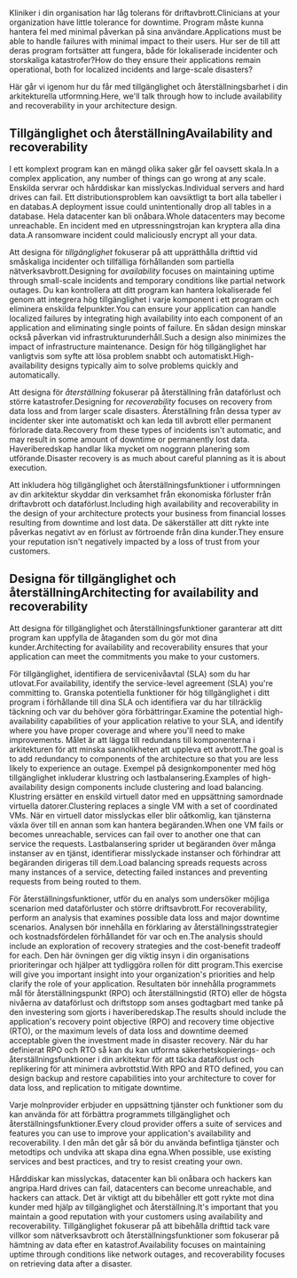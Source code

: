 <span data-ttu-id="f3d04-101">Kliniker i din organisation har låg tolerans för driftavbrott.</span><span class="sxs-lookup"><span data-stu-id="f3d04-101">Clinicians at your organization have little tolerance for downtime.</span></span> <span data-ttu-id="f3d04-102">Program måste kunna hantera fel med minimal påverkan på sina användare.</span><span class="sxs-lookup"><span data-stu-id="f3d04-102">Applications must be able to handle failures with minimal impact to their users.</span></span> <span data-ttu-id="f3d04-103">Hur ser de till att deras program fortsätter att fungera, både för lokaliserade incidenter och storskaliga katastrofer?</span><span class="sxs-lookup"><span data-stu-id="f3d04-103">How do they ensure their applications remain operational, both for localized incidents and large-scale disasters?</span></span> 

<span data-ttu-id="f3d04-104">Här går vi igenom hur du får med tillgänglighet och återställningsbarhet i din arkitekturella utformning.</span><span class="sxs-lookup"><span data-stu-id="f3d04-104">Here, we'll talk through how to include availability and recoverability in your architecture design.</span></span>

## <a name="availability-and-recoverability"></a><span data-ttu-id="f3d04-105">Tillgänglighet och återställning</span><span class="sxs-lookup"><span data-stu-id="f3d04-105">Availability and recoverability</span></span>

<span data-ttu-id="f3d04-106">I ett komplext program kan en mängd olika saker går fel oavsett skala.</span><span class="sxs-lookup"><span data-stu-id="f3d04-106">In a complex application, any number of things can go wrong at any scale.</span></span> <span data-ttu-id="f3d04-107">Enskilda servrar och hårddiskar kan misslyckas.</span><span class="sxs-lookup"><span data-stu-id="f3d04-107">Individual servers and hard drives can fail.</span></span> <span data-ttu-id="f3d04-108">Ett distributionsproblem kan oavsiktligt ta bort alla tabeller i en databas.</span><span class="sxs-lookup"><span data-stu-id="f3d04-108">A deployment issue could unintentionally drop all tables in a database.</span></span> <span data-ttu-id="f3d04-109">Hela datacenter kan bli onåbara.</span><span class="sxs-lookup"><span data-stu-id="f3d04-109">Whole datacenters may become unreachable.</span></span> <span data-ttu-id="f3d04-110">En incident med en utpressningstrojan kan kryptera alla dina data.</span><span class="sxs-lookup"><span data-stu-id="f3d04-110">A ransomware incident could maliciously encrypt all your data.</span></span>

<span data-ttu-id="f3d04-111">Att designa för *tillgänglighet* fokuserar på att upprätthålla drifttid vid småskaliga incidenter och tillfälliga förhållanden som partiella nätverksavbrott.</span><span class="sxs-lookup"><span data-stu-id="f3d04-111">Designing for *availability* focuses on maintaining uptime through small-scale incidents and temporary conditions like partial network outages.</span></span> <span data-ttu-id="f3d04-112">Du kan kontrollera att ditt program kan hantera lokaliserade fel genom att integrera hög tillgänglighet i varje komponent i ett program och eliminera enskilda felpunkter.</span><span class="sxs-lookup"><span data-stu-id="f3d04-112">You can ensure your application can handle localized failures by integrating high availability into each component of an application and eliminating single points of failure.</span></span> <span data-ttu-id="f3d04-113">En sådan design minskar också påverkan vid infrastrukturunderhåll.</span><span class="sxs-lookup"><span data-stu-id="f3d04-113">Such a design also minimizes the impact of infrastructure maintenance.</span></span> <span data-ttu-id="f3d04-114">Design för hög tillgänglighet har vanligtvis som syfte att lösa problem snabbt och automatiskt.</span><span class="sxs-lookup"><span data-stu-id="f3d04-114">High-availability designs typically aim to solve problems quickly and automatically.</span></span>

<span data-ttu-id="f3d04-115">Att designa för *återställning* fokuserar på återställning från dataförlust och större katastrofer.</span><span class="sxs-lookup"><span data-stu-id="f3d04-115">Designing for *recoverability* focuses on recovery from data loss and from larger scale disasters.</span></span> <span data-ttu-id="f3d04-116">Återställning från dessa typer av incidenter sker inte automatiskt och kan leda till avbrott eller permanent förlorade data.</span><span class="sxs-lookup"><span data-stu-id="f3d04-116">Recovery from these types of incidents isn't automatic, and may result in some amount of downtime or permanently lost data.</span></span> <span data-ttu-id="f3d04-117">Haveriberedskap handlar lika mycket om noggrann planering som utförande.</span><span class="sxs-lookup"><span data-stu-id="f3d04-117">Disaster recovery is as much about careful planning as it is about execution.</span></span>

<span data-ttu-id="f3d04-118">Att inkludera hög tillgänglighet och återställningsfunktioner i utformningen av din arkitektur skyddar din verksamhet från ekonomiska förluster från driftavbrott och dataförlust.</span><span class="sxs-lookup"><span data-stu-id="f3d04-118">Including high availability and recoverability in the design of your architecture protects your business from financial losses resulting from downtime and lost data.</span></span> <span data-ttu-id="f3d04-119">De säkerställer att ditt rykte inte påverkas negativt av en förlust av förtroende från dina kunder.</span><span class="sxs-lookup"><span data-stu-id="f3d04-119">They ensure your reputation isn't negatively impacted by a loss of trust from your customers.</span></span>

## <a name="architecting-for-availability-and-recoverability"></a><span data-ttu-id="f3d04-120">Designa för tillgänglighet och återställning</span><span class="sxs-lookup"><span data-stu-id="f3d04-120">Architecting for availability and recoverability</span></span>

<span data-ttu-id="f3d04-121">Att designa för tillgänglighet och återställningsfunktioner garanterar att ditt program kan uppfylla de åtaganden som du gör mot dina kunder.</span><span class="sxs-lookup"><span data-stu-id="f3d04-121">Architecting for availability and recoverability ensures that your application can meet the commitments you make to your customers.</span></span>

<span data-ttu-id="f3d04-122">För tillgänglighet, identifiera de servicenivåavtal (SLA) som du har utlovat.</span><span class="sxs-lookup"><span data-stu-id="f3d04-122">For availability, identify the service-level agreement (SLA) you're committing to.</span></span> <span data-ttu-id="f3d04-123">Granska potentiella funktioner för hög tillgänglighet i ditt program i förhållande till dina SLA och identifiera var du har tillräcklig täckning och var du behöver göra förbättringar.</span><span class="sxs-lookup"><span data-stu-id="f3d04-123">Examine the potential high-availability capabilities of your application relative to your SLA, and identify where you have proper coverage and where you'll need to make improvements.</span></span> <span data-ttu-id="f3d04-124">Målet är att lägga till redundans till komponenterna i arkitekturen för att minska sannolikheten att uppleva ett avbrott.</span><span class="sxs-lookup"><span data-stu-id="f3d04-124">The goal is to add redundancy to components of the architecture so that you are less likely to experience an outage.</span></span> <span data-ttu-id="f3d04-125">Exempel på designkomponenter med hög tillgänglighet inkluderar klustring och lastbalansering.</span><span class="sxs-lookup"><span data-stu-id="f3d04-125">Examples of high-availability design components include clustering and load balancing.</span></span> <span data-ttu-id="f3d04-126">Klustring ersätter en enskild virtuell dator med en uppsättning samordnade virtuella datorer.</span><span class="sxs-lookup"><span data-stu-id="f3d04-126">Clustering replaces a single VM with a set of coordinated VMs.</span></span> <span data-ttu-id="f3d04-127">När en virtuell dator misslyckas eller blir oåtkomlig, kan tjänsterna växla över till en annan som kan hantera begäranden.</span><span class="sxs-lookup"><span data-stu-id="f3d04-127">When one VM fails or becomes unreachable, services can fail over to another one that can service the requests.</span></span> <span data-ttu-id="f3d04-128">Lastbalansering sprider ut begäranden över många instanser av en tjänst, identifierar misslyckade instanser och förhindrar att begäranden dirigeras till dem.</span><span class="sxs-lookup"><span data-stu-id="f3d04-128">Load balancing spreads requests across many instances of a service, detecting failed instances and preventing requests from being routed to them.</span></span>

<span data-ttu-id="f3d04-129">För återställningsfunktioner, utför du en analys som undersöker möjliga scenarion med dataförluster och större driftsavbrott.</span><span class="sxs-lookup"><span data-stu-id="f3d04-129">For recoverability, perform an analysis that examines possible data loss and major downtime scenarios.</span></span> <span data-ttu-id="f3d04-130">Analysen bör innehålla en förklaring av återställningsstrategier och kostnadsfördelen förhållandet för var och en.</span><span class="sxs-lookup"><span data-stu-id="f3d04-130">The analysis should include an exploration of recovery strategies and the cost-benefit tradeoff for each.</span></span> <span data-ttu-id="f3d04-131">Den här övningen ger dig viktig insyn i din organisations prioriteringar och hjälper att tydliggöra rollen för ditt program.</span><span class="sxs-lookup"><span data-stu-id="f3d04-131">This exercise will give you important insight into your organization's priorities and help clarify the role of your application.</span></span> <span data-ttu-id="f3d04-132">Resultaten bör innehålla programmets mål för återställningspunkt (RPO) och återställningstid (RTO) eller de högsta nivåerna av dataförlust och driftstopp som anses godtagbart med tanke på den investering som gjorts i haveriberedskap.</span><span class="sxs-lookup"><span data-stu-id="f3d04-132">The results should include the application's recovery point objective (RPO) and recovery time objective (RTO), or the maximum levels of data loss and downtime deemed acceptable given the investment made in disaster recovery.</span></span> <span data-ttu-id="f3d04-133">När du har definierat RPO och RTO så kan du kan utforma säkerhetskopierings- och återställningsfunktioner i din arkitektur för att täcka dataförlust och replikering för att minimera avbrottstid.</span><span class="sxs-lookup"><span data-stu-id="f3d04-133">With RPO and RTO defined, you can design backup and restore capabilities into your architecture to cover for data loss, and replication to mitigate downtime.</span></span>

<span data-ttu-id="f3d04-134">Varje molnprovider erbjuder en uppsättning tjänster och funktioner som du kan använda för att förbättra programmets tillgänglighet och återställningsfunktioner.</span><span class="sxs-lookup"><span data-stu-id="f3d04-134">Every cloud provider offers a suite of services and features you can use to improve your application's availability and recoverability.</span></span> <span data-ttu-id="f3d04-135">I den mån det går så bör du använda befintliga tjänster och metodtips och undvika att skapa dina egna.</span><span class="sxs-lookup"><span data-stu-id="f3d04-135">When possible, use existing services and best practices, and try to resist creating your own.</span></span>

<span data-ttu-id="f3d04-136">Hårddiskar kan misslyckas, datacenter kan bli onåbara och hackers kan angripa.</span><span class="sxs-lookup"><span data-stu-id="f3d04-136">Hard drives can fail, datacenters can become unreachable, and hackers can attack.</span></span> <span data-ttu-id="f3d04-137">Det är viktigt att du bibehåller ett gott rykte mot dina kunder med hjälp av tillgänglighet och återställning.</span><span class="sxs-lookup"><span data-stu-id="f3d04-137">It's important that you maintain a good reputation with your customers using availability and recoverability.</span></span> <span data-ttu-id="f3d04-138">Tillgänglighet fokuserar på att bibehålla drifttid tack vare villkor som nätverksavbrott och återställningsfunktioner som fokuserar på hämtning av data efter en katastrof.</span><span class="sxs-lookup"><span data-stu-id="f3d04-138">Availability focuses on maintaining uptime through conditions like network outages, and recoverability focuses on retrieving data after a disaster.</span></span>
